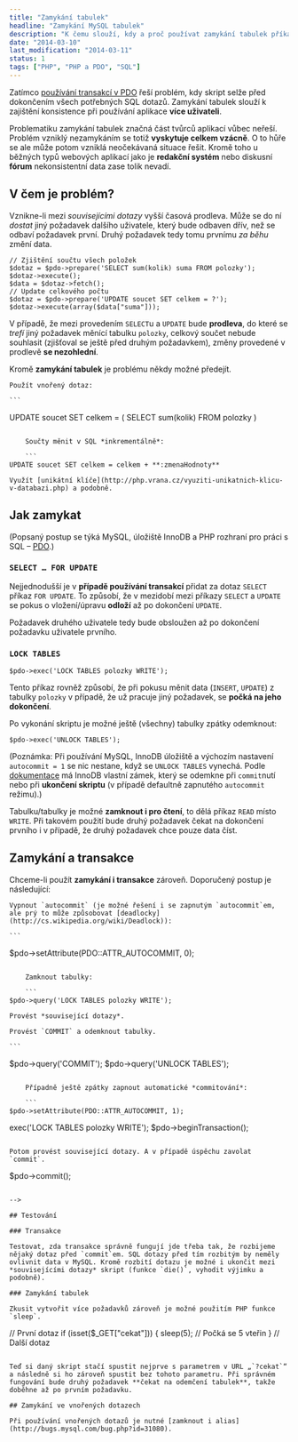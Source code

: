 ```yaml
---
title: "Zamykání tabulek"
headline: "Zamykání MySQL tabulek"
description: "K čemu slouží, kdy a proč používat zamykání tabulek příkazem <code>LOCK TABLE</code>."
date: "2014-03-10"
last_modification: "2014-03-11"
status: 1
tags: ["PHP", "PHP a PDO", "SQL"]
---
```


Zatímco [používání transakcí v PDO](/pdo-transakce) řeší problém, kdy skript selže před dokončením všech potřebných SQL dotazů. Zamykání tabulek slouží k zajištění konsistence při používání aplikace **více uživateli**.

Problematiku zamykání tabulek značná část tvůrců aplikací vůbec neřeší. Problém vzniklý nezamykáním se totiž **vyskytuje celkem vzácně**. O to hůře se ale může potom vzniklá neočekávaná situace řešit. Kromě toho u běžných typů webových aplikací jako je **redakční systém** nebo diskusní **fórum** nekonsistentní data zase tolik nevadí.

## V čem je problém?

Vznikne-li mezi *souvisejícími dotazy* vyšší časová prodleva. Může se do ní *dostat* jiný požadavek dalšího uživatele, který bude odbaven dřív, než se odbaví požadavek první. Druhý požadavek tedy tomu prvnímu *za běhu* změní data.

```
// Zjištění součtu všech položek
$dotaz = $pdo->prepare('SELECT sum(kolik) suma FROM polozky');
$dotaz->execute();
$data = $dotaz->fetch();
// Update celkového počtu
$dotaz = $pdo->prepare('UPDATE soucet SET celkem = ?');
$dotaz->execute(array($data["suma"]));
```

V případě, že mezi provedením `SELECT`u a `UPDATE` bude **prodleva**, do které se *trefí* jiný požadavek měnící tabulku `polozky`, celkový součet nebude souhlasit (zjišťoval se ještě před druhým požadavkem), změny provedené v prodlevě **se nezohlední**.

Kromě **zamykání tabulek** je problému někdy možné předejít.

    Použít vnořený dotaz:

    ```
UPDATE soucet SET celkem = (
  SELECT sum(kolik) FROM polozky
)
```

    Součty měnit v SQL *inkrementálně*:

    ```
UPDATE soucet SET celkem = celkem + **:zmenaHodnoty**
```

    Využít [unikátní klíče](http://php.vrana.cz/vyuziti-unikatnich-klicu-v-databazi.php) a podobně.

## Jak zamykat

(Popsaný postup se týká MySQL, úložiště InnoDB a PHP rozhraní pro práci s SQL – [PDO](/pdo).)

### `SELECT … FOR UPDATE`

Nejjednodušší je v **případě používání transakcí** přidat za dotaz `SELECT` příkaz `FOR UPDATE`. To způsobí, že v mezidobí mezi příkazy `SELECT` a `UPDATE` se pokus o vložení/úpravu **odloží** až po dokončení `UPDATE`.

Požadavek druhého uživatele tedy bude obsloužen až po dokončení požadavku uživatele prvního.

### `LOCK TABLES`

```
$pdo->exec('LOCK TABLES polozky WRITE');
```

Tento příkaz rovněž způsobí, že při pokusu měnit data (`INSERT`, `UPDATE`) z tabulky `polozky` v případě, že už pracuje jiný požadavek, se **počká na jeho dokončení**.

Po vykonání skriptu je možné ještě (všechny) tabulky zpátky odemknout:

```
$pdo->exec('UNLOCK TABLES');
```

(Poznámka: Při používání MySQL, InnoDB úložiště a výchozím nastavení `autocommit = 1` se nic nestane, když se `UNLOCK TABLES` vynechá. Podle [dokumentace](https://dev.mysql.com/doc/refman/5.6/en/lock-tables-and-transactions.html) má InnoDB vlastní zámek, který se odemkne při `commit`nutí nebo při **ukončení skriptu** (v případě defaultně zapnutého `autocommit` režimu).)

Tabulku/tabulky je možné **zamknout i pro čtení**, to dělá příkaz `READ` místo `WRITE`. Při takovém použití bude druhý požadavek čekat na dokončení prvního i v případě, že druhý požadavek chce pouze data číst.

## Zamykání a transakce

Chceme-li použít **zamykání i transakce** zároveň. Doporučený postup je následující:

    Vypnout `autocommit` (je možné řešení i se zapnutým `autocommit`em, ale prý to může způsobovat [deadlocky](http://cs.wikipedia.org/wiki/Deadlock)):

    ```
$pdo->setAttribute(PDO::ATTR_AUTOCOMMIT, 0);
```

    Zamknout tabulky:

    ```
$pdo->query('LOCK TABLES polozky WRITE');
```

    Provést *související dotazy*.

    Provést `COMMIT` a odemknout tabulky.

    ```
$pdo->query('COMMIT');
$pdo->query('UNLOCK TABLES');
```

    Případně ještě zpátky zapnout automatické *commitování*:

    ```
$pdo->setAttribute(PDO::ATTR_AUTOCOMMIT, 1);
```

exec('LOCK TABLES polozky WRITE');
$pdo->beginTransaction();
```

Potom provést související dotazy. A v případě úspěchu zavolat `commit`.

```
$pdo->commit();
```

-->

## Testování

### Transakce

Testovat, zda transakce správně fungují jde třeba tak, že rozbijeme nějaký dotaz před `commit`em. SQL dotazy před tím rozbitým by neměly ovlivnit data v MySQL. Kromě rozbití dotazu je možné i ukončit mezi *souvisejícími dotazy* skript (funkce `die()`, vyhodit výjimku a podobně).

### Zamykání tabulek

Zkusit vytvořit více požadavků zároveň je možné použitím PHP funkce `sleep`.

```
// První dotaz
if (isset($_GET["cekat"])) {
  sleep(5); // Počká se 5 vteřin
}
// Další dotaz
```

Teď si daný skript stačí spustit nejprve s parametrem v URL „`?cekat`“ a následně si ho zároveň spustit bez tohoto parametru. Při správném fungování bude druhý požadavek **čekat na odemčení tabulek**, takže doběhne až po prvním požadavku.

## Zamykání ve vnořených dotazech

Při používání vnořených dotazů je nutné [zamknout i alias](http://bugs.mysql.com/bug.php?id=31080).